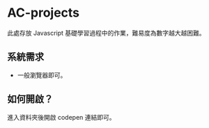 # AC-projects
此處存放 Javascript 基礎學習過程中的作業，難易度為數字越大越困難。

## 系統需求
- 一般瀏覽器即可。

## 如何開啟？
進入資料夾後開啟 codepen 連結即可。
